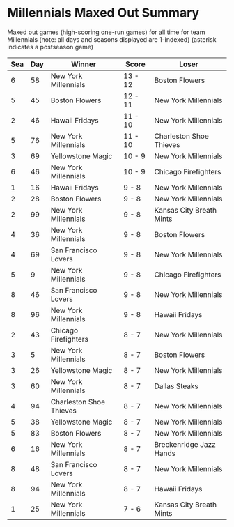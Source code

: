# Millennials Maxed Out Summary



Maxed out games (high-scoring one-run games) for all time for team Millennials (note: all days and seasons displayed are 1-indexed) (asterisk indicates a postseason game)


| Sea | Day | Winner | Score | Loser | 
| ------ |------ |------ |------ |------ |
| 6 | 58 | New York Millennials | 13 - 12 | Boston Flowers | 
| 5 | 45 | Boston Flowers | 12 - 11 | New York Millennials | 
| 2 | 46 | Hawaii Fridays | 11 - 10 | New York Millennials | 
| 5 | 76 | New York Millennials | 11 - 10 | Charleston Shoe Thieves | 
| 3 | 69 | Yellowstone Magic | 10 - 9 | New York Millennials | 
| 6 | 46 | New York Millennials | 10 - 9 | Chicago Firefighters | 
| 1 | 16 | Hawaii Fridays | 9 - 8 | New York Millennials | 
| 2 | 28 | Boston Flowers | 9 - 8 | New York Millennials | 
| 2 | 99 | New York Millennials | 9 - 8 | Kansas City Breath Mints | 
| 4 | 36 | New York Millennials | 9 - 8 | Boston Flowers | 
| 4 | 69 | San Francisco Lovers | 9 - 8 | New York Millennials | 
| 5 | 9 | New York Millennials | 9 - 8 | Chicago Firefighters | 
| 8 | 46 | San Francisco Lovers | 9 - 8 | New York Millennials | 
| 8 | 96 | New York Millennials | 9 - 8 | Hawaii Fridays | 
| 2 | 43 | Chicago Firefighters | 8 - 7 | New York Millennials | 
| 3 | 5 | New York Millennials | 8 - 7 | Boston Flowers | 
| 3 | 26 | Yellowstone Magic | 8 - 7 | New York Millennials | 
| 3 | 60 | New York Millennials | 8 - 7 | Dallas Steaks | 
| 4 | 94 | Charleston Shoe Thieves | 8 - 7 | New York Millennials | 
| 5 | 38 | Yellowstone Magic | 8 - 7 | New York Millennials | 
| 5 | 83 | Boston Flowers | 8 - 7 | New York Millennials | 
| 6 | 16 | New York Millennials | 8 - 7 | Breckenridge Jazz Hands | 
| 8 | 48 | San Francisco Lovers | 8 - 7 | New York Millennials | 
| 8 | 94 | New York Millennials | 8 - 7 | Hawaii Fridays | 
| 1 | 25 | New York Millennials | 7 - 6 | Kansas City Breath Mints | 



